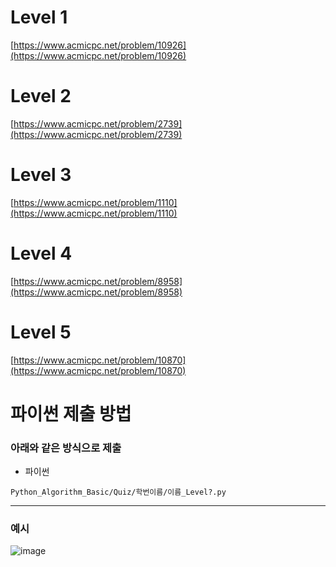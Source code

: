 # Level 1
[https://www.acmicpc.net/problem/10926](https://www.acmicpc.net/problem/10926)

# Level 2
[https://www.acmicpc.net/problem/2739](https://www.acmicpc.net/problem/2739)

# Level 3
[https://www.acmicpc.net/problem/1110](https://www.acmicpc.net/problem/1110)

# Level 4
[https://www.acmicpc.net/problem/8958](https://www.acmicpc.net/problem/8958)

# Level 5
[https://www.acmicpc.net/problem/10870](https://www.acmicpc.net/problem/10870)

# 파이썬 제출 방법

### 아래와 같은 방식으로 제출
- 파이썬
```
Python_Algorithm_Basic/Quiz/학번이름/이름_Level?.py 
```
---

### 예시 
![image](https://user-images.githubusercontent.com/82009667/229342167-15e87b0f-40e8-49bf-8d25-b29444856a1a.png)
